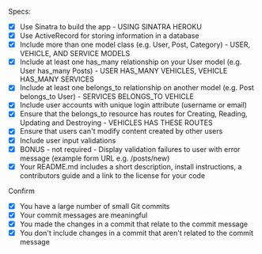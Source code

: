 Specs:
- [x] Use Sinatra to build the app - USING SINATRA HEROKU
- [x] Use ActiveRecord for storing information in a database
- [x] Include more than one model class (e.g. User, Post, Category) - USER, VEHICLE, AND SERVICE MODELS
- [x] Include at least one has_many relationship on your User model (e.g. User has_many Posts) - USER HAS_MANY VEHICLES, VEHICLE HAS_MANY SERVICES
- [x] Include at least one belongs_to relationship on another model (e.g. Post belongs_to User) - SERVICES BELONGS_TO VEHICLE
- [x] Include user accounts with unique login attribute (username or email)
- [x] Ensure that the belongs_to resource has routes for Creating, Reading, Updating and Destroying - VEHICLES HAS THESE ROUTES
- [x] Ensure that users can't modify content created by other users
- [x] Include user input validations
- [x] BONUS - not required - Display validation failures to user with error message (example form URL e.g. /posts/new)
- [x] Your README.md includes a short description, install instructions, a contributors guide and a link to the license for your code

Confirm
- [x] You have a large number of small Git commits
- [x] Your commit messages are meaningful
- [x] You made the changes in a commit that relate to the commit message
- [x] You don't include changes in a commit that aren't related to the commit message